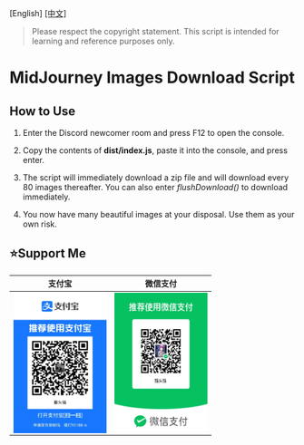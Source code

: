 [English] [[中文]](./readme-zh.md)

> Please respect the copyright statement. This script is intended for learning and reference purposes only.

# MidJourney Images Download Script

## How to Use
1. Enter the Discord newcomer room and press F12 to open the console.

2. Copy the contents of **dist/index.js**, paste it into the console, and press enter.

3. The script will immediately download a zip file and will download every 80 images thereafter. You can also enter *flushDownload()* to download immediately.

4. You now have many beautiful images at your disposal. Use them as your own risk.

## ⭐Support Me

| 支付宝 | 微信支付 |
| ------ | --------- |
| <img src="./imgs/alipay.png" height="248px" width="164px" title="支付宝" style="display:inherit;"/> | <img src="./imgs/wx.png" height="248px" width="164px" title="微信支付" style="display:inherit;"/> |
